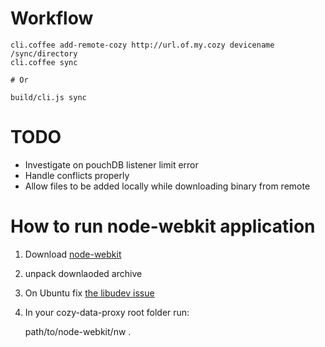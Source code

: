 # Workflow

```
cli.coffee add-remote-cozy http://url.of.my.cozy devicename /sync/directory
cli.coffee sync

# Or

build/cli.js sync
```

# TODO

* Investigate on pouchDB listener limit error
* Handle conflicts properly
* Allow files to be added locally while downloading binary from remote

# How to run node-webkit application

1. Download [node-webkit](https://github.com/rogerwang/node-webkit#downloads)
2. unpack downlaoded archive
2. On Ubuntu fix [the libudev
   issue](https://github.com/rogerwang/node-webkit/wiki/The-solution-of-lacking-libudev.so.0)
4. In your cozy-data-proxy root folder run:

    path/to/node-webkit/nw .
